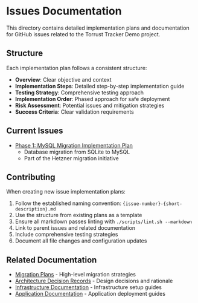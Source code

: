 # Issues Documentation

This directory contains detailed implementation plans and documentation for GitHub issues
related to the Torrust Tracker Demo project.

## Structure

Each implementation plan follows a consistent structure:

- **Overview**: Clear objective and context
- **Implementation Steps**: Detailed step-by-step implementation guide
- **Testing Strategy**: Comprehensive testing approach
- **Implementation Order**: Phased approach for safe deployment
- **Risk Assessment**: Potential issues and mitigation strategies
- **Success Criteria**: Clear validation requirements

## Current Issues

- [Phase 1: MySQL Migration Implementation Plan](12-use-mysql-instead-of-sqlite-by-default.md)
  - Database migration from SQLite to MySQL
  - Part of the Hetzner migration initiative

## Contributing

When creating new issue implementation plans:

1. Follow the established naming convention: `{issue-number}-{short-description}.md`
2. Use the structure from existing plans as a template
3. Ensure all markdown passes linting with `./scripts/lint.sh --markdown`
4. Link to parent issues and related documentation
5. Include comprehensive testing strategies
6. Document all file changes and configuration updates

## Related Documentation

- [Migration Plans](../plans/) - High-level migration strategies
- [Architecture Decision Records](../adr/) - Design decisions and rationale
- [Infrastructure Documentation](../../infrastructure/docs/) - Infrastructure setup guides
- [Application Documentation](../../application/docs/) - Application deployment guides
